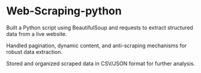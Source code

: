 # Web-Scraping-python

Built a Python script using BeautifulSoup and requests to extract structured data from a live website.

Handled pagination, dynamic content, and anti-scraping mechanisms for robust data extraction.

Stored and organized scraped data in CSV/JSON format for further analysis.

